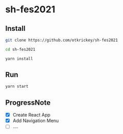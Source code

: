 # sh-fes2021

## Install

```bash
git clone https://github.com/otkrickey/sh-fes2021

cd sh-fes2021

yarn install
```

## Run

```bash
yarn start
```

## ProgressNote

-   [x] Create React App
-   [x] Add Navigation Menu
-   [ ] ....
